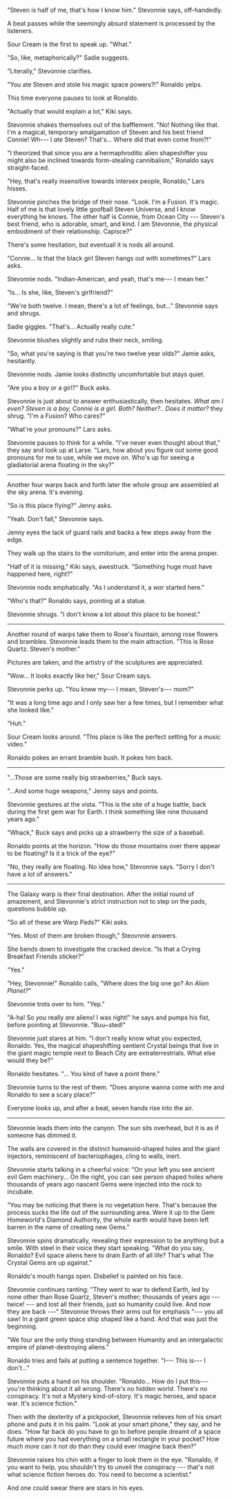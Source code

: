 "Steven is half of me, that's how I know him." Stevonnie says, off-handedly.

A beat passes while the seemingly absurd statement is processed by the listeners.

Sour Cream is the first to speak up. "What."

"So, like, metaphorically?" Sadie suggests.

"Literally," Stevonnie clarifies.

"You ate Steven and stole his magic space powers?!" Ronaldo yelps.

This time everyone pauses to look at Ronaldo.

"Actually that would explain a lot," Kiki says.

Stevonnie shakes themselves out of the bafflement. "No! Nothing like that. I'm
a magical, temporary amalgamation of Steven and his best friend Connie! Wh--- I *ate*
Steven? That's... Where did that even come from?!"

"I theorized that since you are a hermaphroditic alien shapeshifter you might
also be inclined towards form-stealing cannibalism," Ronaldo says straight-faced.

"Hey, that's really insensitive towards intersex people, Ronaldo," Lars hisses.

Stevonnie pinches the bridge of their nose. "Look. I'm a Fusion. It's magic.
Half of me is that lovely little goofball Steven Universe, and I know everything he
knows. The other half is Connie, from Ocean City --- Steven's best friend,
who is adorable, smart, and kind. I am Stevonnie, the physical embodiment
of their relationship. Capisce?"

There's some hesitation, but eventuall it is nods all around.

"Connie... Is that the black girl Steven hangs out with
sometimes?" Lars asks.

Stevonnie nods. "Indian-American, and yeah, that's me--- I mean her."

"Is... Is she, like, Steven's girlfriend?"

"We're both twelve. I mean, there's a lot of feelings, but..." Stevonnie says and shrugs.

Sadie giggles. "That's... Actually really cute."

Stevonnie blushes slightly and rubs their neck, smiling.

"So, what you're saying is that you're two twelve year olds?" Jamie asks, hesitantly.

Stevonnie nods. Jamie looks distinctly uncomfortable but stays quiet.

"Are you a boy or a girl?" Buck asks.

Stevonnie is just about to answer enthusiastically, then hesitates.
*What am I even? Steven is a boy, Connie is a girl. Both? Neither?..
Does it matter?* they shrug. "I'm a Fusion? Who cares?"

"What're your pronouns?" Lars asks.

Stevonnie pauses to think for a while. "I've never even thought about that," they
say and look up at Larse. "Lars, how about you figure out some good pronouns for me to use,
while we move on. Who's up for seeing a gladiatorial arena floating in the sky?"

----

Another four warps back and forth later the whole group are assembled at the
sky arena. It's evening.

"So is this place flying?" Jenny asks.

"Yeah. Don't fall," Stevonnie says.

Jenny eyes the lack of guard rails and backs a few steps away from the edge.

They walk up the stairs to the vomitorium, and enter into the arena proper.

"Half of it is missing," Kiki says, awestruck. "Something huge must have
happened here, right?"

Stevonnie nods emphatically. "As I understand it, a *war* started here."

"Who's that?" Ronaldo says, pointing at a statue.

Stevonnie shrugs. "I don't know a lot about this place to be honest."

----

Another round of warps take them to Rose's fountain, among rose flowers
and brambles. Stevonnie leads them to the main attraction. "This is Rose
Quartz. Steven's mother."

Pictures are taken, and the artistry of the sculptures are appreciated.

"Wow... It looks exactly like her," Sour Cream says.

Stevonnie perks up. "You knew my--- I mean, Steven's--- mom?"

"It was a long time ago and I only saw her a few times, but I
remember what she looked like."

"Huh."

Sour Cream looks around. "This place is like the perfect setting
for a music video."

Ronaldo pokes an errant bramble bush. It pokes him back.

----

"...Those are some really big strawberries," Buck says.

"...And some huge weapons," Jenny says and points.

Stevonnie gestures at the vista. "This is the site of a huge battle, back
during the first gem war for Earth. I think something like nine thousand years
ago."

"Whack," Buck says and picks up a strawberry the size of a baseball.

Ronaldo points at the horizon. "How do those mountains over there appear to be
floating? Is it a trick of the eye?"

"No, they really are floating. No idea how," Stevonnie says. "Sorry I don't have
a lot of answers."

----

The Galaxy warp is their final destination. After the initial round of amazement,
and Stevonnie's strict instruction not to step on the pads, questions bubble up.

"So all of these are Warp Pads?" Kiki asks.

"Yes. Most of them are broken though," Steovnnie answers.

She bends down to investigate the cracked device. 
"Is that a Crying Breakfast Friends sticker?"

"Yes."

"Hey, Stevonnie!" Ronaldo calls, "Where does the big one go? An *Alien Planet?*"

Stevonnie trots over to him. "Yep."

"A-ha! So *you* really *are* aliens! I was right!" he says and pumps his fist, before
pointing at Stevonnie. "Buu~sted!"

Stevonnie just stares at him. "I don't really know what you expected, Ronaldo.
Yes, the magical shapeshifting sentient Crystal beings that live in the giant
magic temple next to Beach City are extraterrestrials. What else would they be?"

Ronaldo hesitates. "... You kind of have a point there."

Stevonnie turns to the rest of them. "Does anyone wanna come with me and Ronaldo
to see a scary place?"

Everyone looks up, and after a beat, seven hands rise into the air.

----

Stevonnie leads them into the canyon. The sun sits overhead, but it is as if
someone has dimmed it.

The walls are covered in the distinct humanoid-shaped holes and the giant
Injectors, reminiscent of bacteriophages, cling to walls, inert.

Stevonnie starts talking in a cheerful voice: "On your left you see ancient evil
Gem machinery... On the right, you
can see person shaped holes where thousands
of years ago nascent Gems were injected into the rock to incubate.

"You may be noticing that there is no vegetation here. That's because the process
sucks the life out of the surrounding area. Were it up to the Gem Homeworld's
Diamond Authority, the whole earth would have been left barren in the name of
creating new Gems."

Stevonnie spins dramatically, revealing their expression to be anything but a
smile. With steel in their voice they start speaking. "What do you say, Ronaldo?
Evil space aliens here to drain Earth of all life? That's what The Crystal Gems are up against."

Ronaldo's mouth hangs open. Disbelief is painted on his face.

Stevonnie continues ranting: "They went to war to defend Earth, led by none other than
Rose Quartz, Steven's mother; thousands of years
ago --- twice! --- and lost all their friends, just so humanity could live.
And now they are back ---" Stevonnie throws their arms out for emphasis "--- 
you all saw! In a giant green space ship shaped like a hand. And that was just
the beginning.

"We four are the only thing standing between Humanity and an intergalactic empire
of planet-destroying aliens."

Ronaldo tries and fails at putting a sentence together. "I--- This is--- I don't..."

Stevonnie puts a hand on his shoulder. "Ronaldo... How do I put this--- you're thinking
about it all wrong.  There's no hidden world. There's no conspiracy.
It's not a Mystery kind-of-story.  It's magic heroes, and space war. It's
science fiction."

Then with the dexterity of a pickpocket, Stevonnie relieves him of his smart phone and
puts it in his palm. "Look at your smart phone," they say, and he does.
"How far back do you have to go to before people dreamt of a space future where
you had everything on a small rectangle in your pocket? How much *more* can it not
do than they could ever imagine back then?"

Stevonnie raises his chin with a finger to look them in the eye. "Ronaldo, if you want to help,
you shouldn't try to unveil the conspiracy --- that's not what science fiction
heroes do. You need to become a scientist."

And one could swear there are stars in his eyes.
